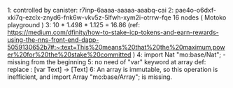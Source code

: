 1:  controlled by canister: r7inp-6aaaa-aaaaa-aaabq-cai
2:  pae4o-o6dxf-xki7q-ezclx-znyd6-fnk6w-vkv5z-5lfwh-xym2i-otrrw-fqe
    16 nodes
    ( Motoko playground )
3:  10 * 1.498 * 1.125 = 16.86 (ref: https://medium.com/dfinity/how-to-stake-icp-tokens-and-earn-rewards-using-the-nns-front-end-dapp-5059130652b7#:~:text=This%20means%20that%20the%20maximum,power%20for%20the%20stake%20committed )
4:  import Nat "mo:base/Nat"; - missing from the beginning 
5: no need of "var" keyword at array def:
    replace : [var Text] -> [Text]
6:  An array is immutable, so this operation is inefficient, and 
    import Array "mo:base/Array"; is missing.
